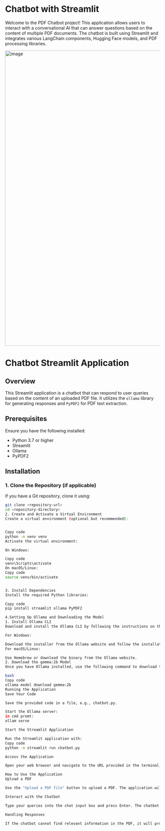 # Chatbot with Streamlit

Welcome to the PDF Chatbot project! This application allows users to interact with a conversational AI that can answer questions based on the content of multiple PDF documents. The chatbot is built using Streamlit and integrates various LangChain components, Hugging Face models, and PDF processing libraries.

<img width="960" alt="image" src="https://github.com/user-attachments/assets/b8e1d742-d6cb-4da1-ac0f-9c224e995b74">


# Chatbot Streamlit Application

## Overview

This Streamlit application is a chatbot that can respond to user queries based on the content of an uploaded PDF file. It utilizes the `ollama` library for generating responses and `PyPDF2` for PDF text extraction.

## Prerequisites

Ensure you have the following installed:

- Python 3.7 or higher
- Streamlit
- Ollama
- PyPDF2

## Installation

### 1. Clone the Repository (if applicable)

If you have a Git repository, clone it using:
```bash
git clone <repository-url>
cd <repository-directory>
2. Create and Activate a Virtual Environment
Create a virtual environment (optional but recommended):


Copy code
python -m venv venv
Activate the virtual environment:

On Windows:

Copy code
venv\Scripts\activate
On macOS/Linux:
Copy code
source venv/bin/activate


3. Install Dependencies
Install the required Python libraries:

Copy code
pip install streamlit ollama PyPDF2

4.Setting Up Ollama and Downloading the Model
1. Install Ollama CLI
Download and install the Ollama CLI by following the instructions on the Ollama website. The installation process may vary based on your operating system:

For Windows:

Download the installer from the Ollama website and follow the installation instructions.
For macOS/Linux:

Use Homebrew or download the binary from the Ollama website.
2. Download the gemma:2b Model
Once you have Ollama installed, use the following command to download the gemma:2b model:

bash
Copy code
ollama model download gemma:2b
Running the Application
Save Your Code

Save the provided code in a file, e.g., chatbot.py.

Start the Ollama server:
in cmd promt:
ollam serve

Start the Streamlit Application

Run the Streamlit application with:
Copy code
python -m streamlit run chatbot.py

Access the Application

Open your web browser and navigate to the URL provided in the terminal, usually http://localhost:8501.

How to Use the Application
Upload a PDF

Use the "Upload a PDF file" button to upload a PDF. The application will process the PDF and extract text from it.

Interact with the Chatbot

Type your queries into the chat input box and press Enter. The chatbot will respond based on the content of the uploaded PDF.

Handling Responses

If the chatbot cannot find relevant information in the PDF, it will prompt you to contact the administrator or the company.
